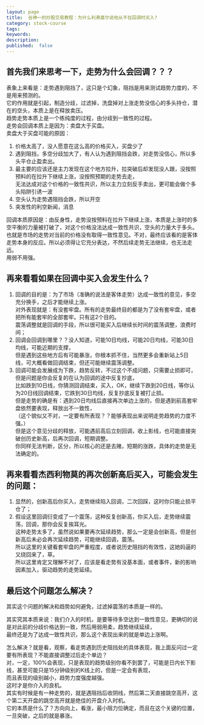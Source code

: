 ```yaml
---
layout: page
title:  谷神一的炒股交易教程：为什么利弗莫尔说他从不在回调时买入?
category: stock-course
tags:
keywords:
description:  
published:  false
---
```


## 首先我们来思考一下，走势为什么会回调？？？  
表象上来看是：走势遇到阻挡了，这只是个幻象，阻挡是用来测试趋势力度的，不是用来预测的。   
它的作用就是引起，制造分歧，过滤掉，洗盘掉对上涨走势没信心的多头持仓，潜在的空头，本质上是在释放卖压。   
趋势走势本质上是一个练纯度的过程，由分歧到一致性的过程。   
走势会回调本质上是因为：卖盘大于买盘。  
卖盘大于买盘可能的原因：  
1. 价格太高了，没人愿意在这么高的价格买入，买盘少了  
2. 遇到阻挡，多空分歧加大了，有人认为遇到阻挡会跌，对走势没信心，所以多头平仓止盈卖出。  
3. 最主要的应该还是主力发现在这个地方拉升，拉突破后却发现没人跟，没按照预料的在拉升下继续上涨，没按照预期的走势去走，  
无法达成对这个价格的一致性共识，所以主力立刻反手卖出，更可能会做个多头陷阱引诱一波  
4. 空头认为走势遇阻挡会跌，所以开空  
5. 突发性的利空新闻，消息    


回调本质原因是：由反身性，走势没按预料在拉升下继续上涨，本质是上涨时的多空平衡的力量被打破了，对这个价格没法达成一致性共识，空头的力量大于多头。  
也就是市场的走势对当前的价格没有取得一致性意见。不对，最终应该看的是客体走势本身的反应。所以必须得让它充分表达，不然后续走势无法继续，也无法走远。  
用弱不用强。  

## 再来看看如果在回调中买入会发生什么？
1. 回调的目的是：为了市场（准确的说法是客体走势）达成一致性的意见，多空充分换手，之后才能继续上涨。  
对外表现就是：有没套牢盘。所有的走势最终目的都是为了没有套牢盘，或者把所有能套牢的全部套牢。只有这2个目的。  
震荡调整就是回调的手段，所以很可能买入后继续长时间的震荡调整，浪费时间；  
2. 回调会回调到哪里？？没人知道，可能10日均线，可能20日均线，可能30日均线，可能近期的支撑，  
但是遇到这些地方后有可能暴涨，你根本抓不住，当然更多会重新站上5日线，可大概看做回调结束，但还可能继续震荡调整。  
3. 回调可能会发展成为下跌，趋势反转，不过这个不成问题，只需要止损即可，但是问题是你会反复的在认为回调的途中反复抄底，   
比如跌到10日线，你猜测回调结束，买入，OK，继续下跌到20日线，等你认为20日线回调结束，它跌到30日均线，反复抄底反复被打止损。  
但是走势的确是有：遇到20日均线后直接再次单边上涨的，但是遇到前高套牢盘依然要表现，释放出不一致性，  
（这个貌似又不对，一定要有所表现？？能够表现出来说明走势趋势的力度不强。）  
但是这个意见分歧的释放，可能遇前高后立刻回调，收上影线，也可能直接突破创历史新高，后再次回调，短期调整。  
你同样无法判断，区分，所以核心的还是去赌，短期的涨跌，具体的走势是无法确定的。  

## 再来看看杰西利物莫的再次创新高后买入，可能会发生的问题：
1. 显然的，创新高后你买入，走势继续陷入回调，二次回踩，这时你只能止损平仓了；  
2. 假设这里回调衍变成了一个震荡，这种反复创新高，你买入后，走势继续震荡，回调，那你会反复挨耳光。  
这种走势太多了，虽然说如果要再次延续趋势，那么一定是会创新高，但是创新高后未必会再次延续趋势，可能继续回调，震荡。  
所以这里的关键看套牢盘的严重程度，或者说历史阻挡的有效性，这她妈逼的又绕回来了，草。  
所以这里肯定又理解不对了，应该是看走势有没基本面，或者事件，新的影响因素加入，驱动趋势的走势延续。  

## 最后这个问题怎么解决？
其实这个问题的解决和趋势如何避免，过滤掉震荡的本质是一样的。  

其实究其本质来说：我们介入的时机，是要等待多空达到一致性意见，更确切的说是对此前的分歧价格达到一致，然后用弱用柔，趋势继续延续，  
最终还是为了达成一致性共识，那么这个表现出来的就是单边上涨啊。  

怎么解决？就是看，观察，看走势遇到历史阻挡处的具体表现，我上面反问过一定要有所表现？不能直接调整过后走个单边？  
对，一定，100%会表现，只是表现的趋势级别你看不到罢了，可能是日内长下影线，甚至可能只是15分钟级别的K线上的，但是一定会有表现，  
而且表现的级别越小，趋势力度强度越强。   
这时才是你介入的良机。  
其实有时候是有一种走势的，就是遇阻挡后收阴线，然后第二天直接跳空高开，这个第二天开盘的跳空高开就是绝佳的开盘介入时机。  
它的本质是什么了？方向向上，看涨，最小阻力位确定，而且在这个关键的位置，一旦突破，之后的就是暴涨。   























